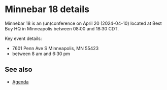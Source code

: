 # Minnebar 18 details

Minnebar 18 is an (un)conference on April 20 (2024-04-10) located at Best Buy HQ in Minneapolis between 08:00 and 18:30 CDT.

Key event details:

- 7601 Penn Ave S Minneapolis, MN 55423
- between 8 am and 6:30 pm

## See also

- [Agenda](https://www.eventbrite.com/e/minnebar18-tickets-863048881437?aff=oddtdtcreator)